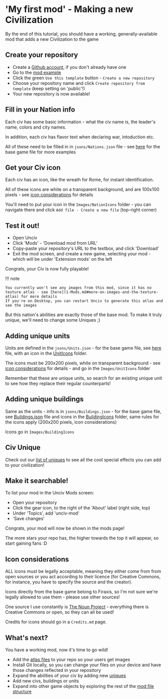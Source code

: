 # 'My first mod' - Making a new Civilization

By the end of this tutorial, you should have a working, generally-available mod that adds a new Civilization to the game

## Create your repository

- Create a [Github account](https://github.com/join), if you don't already have one
- Go to the [mod example](https://github.com/yairm210/Unciv-mod-example)
- Click the green `Use this template` button - `Create a new repository`
- Choose your repository name and click `Create repository from template` (keep setting on 'public'!)
- Your new repository is now available!

## Fill in your Nation info

Each civ has some basic information - what the civ name is, the leader's name, colors and city names.

In addition, each civ has flavor text when declaring war, intoduction etc.

All of these need to be filled in in `jsons/Nations.json` file - see [here](https://github.com/yairm210/Unciv/blob/master/android/assets/jsons/Civ%20V%20-%20Gods%20&%20Kings/Nations.json) for the base game file for more examples

## Get your Civ icon

Each civ has an icon, like the wreath for Rome, for instant identification.

All of these icons are white on a transparent background, and are 100x100 pixels - see [icon considerations](#icon-considerations) for details

You'll need to put your icon in the `Images/NationIcons` folder - you can navigate there and click `Add file - Create a new file` (top-right corner)

## Test it out!

- Open Unciv
- Click 'Mods' - 'Download mod from URL'
- Copy-paste your repository's URL to the textbox, and click 'Download'
- Exit the mod screen, and create a new game, selecting your mod - which will be under 'Extension mods' on the left

Congrats, your Civ is now fully playable!

!!! note

    You currently won't see any images from this mod, since it has no texture atlas - see [here](1-Mods.md#more-on-images-and-the-texture-atlas) for more details
    If you're on Desktop, you can restart Unciv to generate this atlas and see the images

But this nation's abilities are exactly those of the base mod. To make it truly unique, we'll need to change some Uniques ;)

## Adding unique units

Units are defined in the `jsons/Units.json` - for the base game file, see [here](https://github.com/yairm210/Unciv/blob/master/android/assets/jsons/Civ%20V%20-%20Gods%20&%20Kings/Units.json) file, with an icon in the [UnitIcons](https://github.com/yairm210/Unciv/tree/master/android/Images.Construction/UnitIcons) folder.

The icons must be 200x200 pixels, white on transparent background - see [icon considerations](#icon-considerations) for details - and go in the `Images/UnitIcons` folder

Remember that these are unique units, so search for an existing unique unit to see how they replace their regular counterparts!

## Adding unique buildings

Same as the units - info is in `jsons/Buildings.json` - for the base game file, see [Buildings.json](https://github.com/yairm210/Unciv/blob/master/android/assets/jsons/Civ%20V%20-%20Gods%20&%20Kings/Buildings.json) file and icons in the [BuildingIcons](https://github.com/yairm210/Unciv/tree/master/android/Images.Construction/BuildingIcons) folder, same rules for the icons apply (200x200 pixels, icon considerations)

Icons go in `Images/BuildingIcons`

## Civ Unique

Check out our [list of uniques](uniques.md) to see all the cool special effects you can add to your civilization!

## Make it searchable!

To list your mod in the Unciv Mods screen:

- Open your repository
- Click the gear icon, to the right of the 'About' label (right side, top)
- Under 'Topics', add 'unciv-mod'
- 'Save changes'

Congrats, your mod will now be shown in the mods page!

The more stars your repo has, the higher towards the top it will appear, so start gaining fans :D

## Icon considerations

ALL icons must be legally acceptable, meaning they either come from from open sources or you act according to their licence (for Creative Commons, for instance, you have to specify the source and the creator).

Icons directly from the base game belong to Firaxis, so I'm not sure we're legally allowed to use them - please use other sources!

One source I use constantly is [The Noun Project](https://thenounproject.com) - everything there is Creative Commons or open, so they can all be used!

Credits for icons should go in a `Credits.md` page.

## What's next?

You have a working mod, now it's time to go wild!

- Add the [atlas files](1-Mods.md#more-on-images-and-the-texture-atlas) to your repo so your users get images
- Install Git locally, so you can change your files on your device and have those changes reflected in your repository
- Expand the abilities of your civ by adding new [uniques](uniques.md)
- Add new civs, buildings or units
- Expand into other game objects by exploring the rest of the [mod file structure](Mod-file-structure/1-Overview.md)
